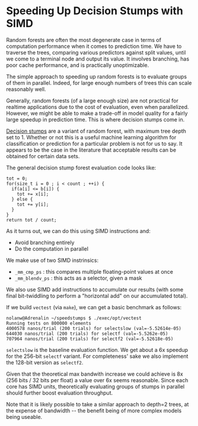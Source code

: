 # Speeding Up Decision Stumps with SIMD

Random forests are often the most degenerate case in terms of computation performance when it comes to prediction time.
We have to traverse the trees, comparing various predictors against split values, until we come to a terminal node and output
its value.  It involves branching, has poor cache performance, and is practically unoptimizable.

The simple approach to speeding up random forests is to evaluate groups of them in parallel.  Indeed, for large enough numbers of
trees this can scale reasonably well.  

Generally, random forests (of a large enough size) are not practical for realtime applications due to the cost of evaluation, even
when parallelized.  However, we might be able to make a trade-off in model quality for a fairly large speedup in prediction time.
This is where decision stumps come in.

[Decision stumps](https://en.wikipedia.org/wiki/Decision_stump) are a variant of random forest, with maximum tree depth set to 1.
Whether or not this is a useful machine learning algorithm for classification or prediction for a particular problem is not for us to say.
It appears to be the case in the literature that acceptable results can be obtained for certain data sets.

The general decision stump forest evaluation code looks like:

```
tot = 0;
for(size_t i = 0 ; i < count ; ++i) {
  if(a[i] <= b[i]) {
    tot += x[i];
  } else {
    tot += y[i];
  }
}
return tot / count;
```

As it turns out, we can do this using SIMD instructions and:

- Avoid branching entirely
- Do the computation in parallel

We make use of two SIMD instrinsics:

- `_mm_cmp_ps` : this compares multiple floating-point values at once
- `_mm_blendv_ps` : this acts as a selector, given a mask

We also use SIMD add instructions to accumulate our results (with some final bit-twiddling to perform a "horizontal add" on our accumulated total).

If we build `vectest` (via `make`), we can get a basic benchmark as follows:

```
nolanw@Adrenalin ~/speedstumps $ ./exec/opt/vectest
Running tests on 800000 elements
4000578 nanos/trial (200 trials) for selectslow (val=-5.52614e-05)
644030 nanos/trial (200 trials) for selectf (val=-5.5262e-05)
707964 nanos/trial (200 trials) for selectf2 (val=-5.52618e-05)
```

`selectslow` is the baseline evaluation function.  We get about a 6x speedup for the 256-bit `selectf` variant.  For completeness' sake we also implement the 128-bit version as `selectf2`.

Given that the theoretical max bandwith increase we could achieve is 8x (256 bits / 32 bits per float) a value over 6x seems reasonable.  Since each core has SIMD units, theoretically evaluating groups of stumps in parallel should further boost evaluation throughput.

Note that it is likely possible to take a similar approach to depth=2 trees, at the expense of bandwidth -- the benefit being of more complex
models being useable.